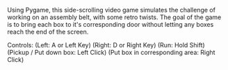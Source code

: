 Using Pygame, this side-scrolling video game simulates the challenge of working on an assembly belt, with some retro twists. 
The goal of the game is to bring each box to it's corresponding door without letting any boxes reach the end of the screen.

Controls:
(Left: A or Left Key)
(Right: D or Right Key)
(Run: Hold Shift)
(Pickup / Put down box: Left Click)
(Put box in corresponding area: Right Click)
